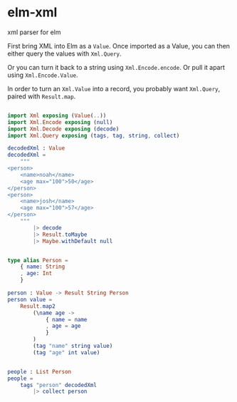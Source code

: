 # elm-xml
xml parser for elm

First bring XML into Elm as a `Value`. Once imported as a Value, you can then either query the values with `Xml.Query`.

Or you can turn it back to a string using `Xml.Encode.encode`. Or pull it apart using `Xml.Encode.Value`.

In order to turn an `Xml.Value` into a record, you probably want `Xml.Query`, paired with `Result.map`.

```elm

import Xml exposing (Value(..))
import Xml.Encode exposing (null)
import Xml.Decode exposing (decode)
import Xml.Query exposing (tags, tag, string, collect)

decodedXml : Value
decodedXml = 
	"""
<person>
	<name>noah</name>
	<age max="100">50</age>
</person>
<person>
	<name>josh</name>
	<age max="100">57</age>
</person>
	"""
		|> decode
		|> Result.toMaybe
		|> Maybe.withDefault null


type alias Person = 
	{ name: String
	, age: Int
	}

person : Value -> Result String Person
person value =
    Result.map2
        (\name age ->
            { name = name
            , age = age
            }
        )
        (tag "name" string value)
        (tag "age" int value)


people : List Person
people =
    tags "person" decodedXml
        |> collect person


```
